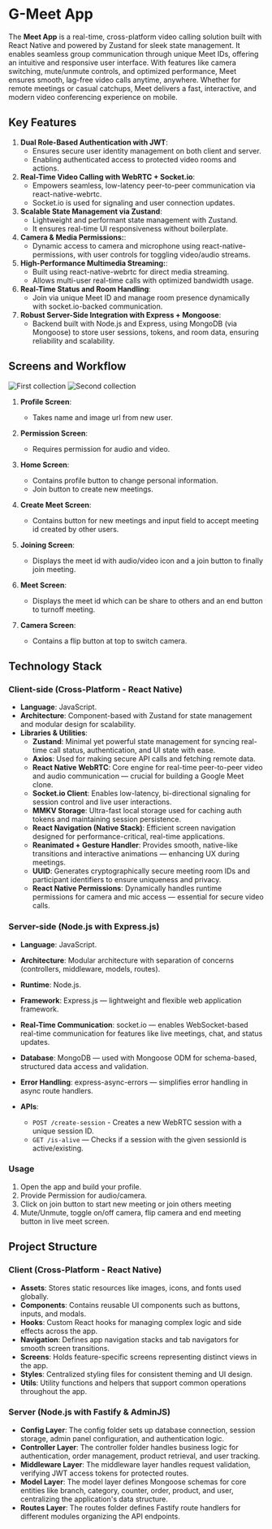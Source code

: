 # G-Meet App

The **Meet App** is a real-time, cross-platform video calling solution built with React Native and powered by Zustand for sleek state management. It enables seamless group communication through unique Meet IDs, offering an intuitive and responsive user interface. With features like camera switching, mute/unmute controls, and optimized performance, Meet ensures smooth, lag-free video calls anytime, anywhere. Whether for remote meetings or casual catchups, Meet delivers a fast, interactive, and modern video conferencing experience on mobile.

## Key Features

1. **Dual Role-Based Authentication with JWT**: 
   - Ensures secure user identity management on both client and server.
   - Enabling authenticated access to protected video rooms and actions.
2. **Real-Time Video Calling with WebRTC + Socket.io**:
   - Empowers seamless, low-latency peer-to-peer communication via react-native-webrtc. 
   - Socket.io is used for signaling and user connection updates.
3. **Scalable State Management via Zustand**:
   - Lightweight and performant state management with Zustand.
   - It ensures real-time UI responsiveness without boilerplate.
4. **Camera & Media Permissions:**:
   - Dynamic access to camera and microphone using react-native-permissions, with user controls for toggling video/audio streams.
5. **High-Performance Multimedia Streaming:**:
   - Built using react-native-webrtc for direct media streaming.
   - Allows multi-user real-time calls with optimized bandwidth usage.
6. **Real-Time Status and Room Handling**:
   - Join via unique Meet ID and manage room presence dynamically with socket.io-backed communication.
7. **Robust Server-Side Integration with Express + Mongoose**:
   - Backend built with Node.js and Express, using MongoDB (via Mongoose) to store user sessions, tokens, and room data, ensuring reliability and scalability.


   
## Screens and Workflow

![First collection](https://drive.google.com/uc?export=view&id=191oDU8vU1Xfw_Wk10q87eccSHqYC4iVZ)
![Second collection](https://drive.google.com/uc?export=view&id=1g0mZYEGrHbfHg-3BGQL5w6zxEG4RAPx1)


1. **Profile Screen**: 
   - Takes name and image url from new user.
   
2. **Permission Screen**:
   - Requires permission for audio and video.

3. **Home Screen**:
   - Contains profile button to change personal information.
   - Join button to create new meetings.

4. **Create Meet Screen**:
   - Contains button for new meetings and input field to accept meeting id created by other users. 
   
5. **Joining Screen**:
   - Displays the meet id with audio/video icon and a join button to finally join meeting.

6. **Meet Screen**:
   - Displays the meet id which can be share to others and an end button to turnoff meeting.

7. **Camera Screen**:
   - Contains a flip button at top to switch camera.



## Technology Stack

### Client-side (Cross-Platform - React Native)

- **Language**: JavaScript.
- **Architecture**: Component-based with Zustand for state management and modular design for scalability.
- **Libraries & Utilities**:
  - **Zustand**: Minimal yet powerful state management for syncing real-time call status, authentication, and UI state with ease.
  - **Axios**: Used for making secure API calls and fetching remote data.
  - **React Native WebRTC**: Core engine for real-time peer-to-peer video and audio communication — crucial for building a Google Meet clone.
  - **Socket.io Client**: Enables low-latency, bi-directional signaling for session control and live user interactions.
  - **MMKV Storage**: Ultra-fast local storage used for caching auth tokens and maintaining session persistence.
  - **React Navigation (Native Stack)**: Efficient screen navigation designed for performance-critical, real-time applications.
  - **Reanimated + Gesture Handler**: Provides smooth, native-like transitions and interactive animations — enhancing UX during meetings.
  - **UUID**: Generates cryptographically secure meeting room IDs and participant identifiers to ensure uniqueness and privacy.
  - **React Native Permissions**: Dynamically handles runtime permissions for camera and mic access — essential for secure video calls.

### Server-side (Node.js with Express.js)

- **Language**: JavaScript.
- **Architecture**: Modular architecture with separation of concerns (controllers, middleware, models, routes).
- **Runtime**: Node.js.
- **Framework**: Express.js — lightweight and flexible web application framework.
- **Real-Time Communication**: socket.io — enables WebSocket-based real-time communication for features like live meetings, chat, and status updates.
- **Database**: MongoDB — used with Mongoose ODM for schema-based, structured data access and validation.
- **Error Handling**: express-async-errors — simplifies error handling in async route handlers.

- **APIs**:
  - `POST /create-session` - Creates a new WebRTC session with a unique session ID.
  - `GET /is-alive` — Checks if a session with the given sessionId is active/existing.

### Usage

1. Open the app and build your profile.
2. Provide Permission for audio/camera.
3. Click on join button to start new meeting or join others meeting
4. Mute/Unmute, toggle on/off camera, flip camera and end meeting button in live meet screen.

## Project Structure

### Client (Cross-Platform - React Native)
 
- **Assets**: Stores static resources like images, icons, and fonts used globally.
- **Components**: Contains reusable UI components such as buttons, inputs, and modals.
- **Hooks**: Custom React hooks for managing complex logic and side effects across the app.
- **Navigation**: Defines app navigation stacks and tab navigators for smooth screen transitions.
- **Screens**: Holds feature-specific screens representing distinct views in the app.
- **Styles**: Centralized styling files for consistent theming and UI design.
- **Utils**: Utility functions and helpers that support common operations throughout the app.



### Server (Node.js with Fastify & AdminJS)

- **Config Layer**: The config folder sets up database connection, session storage, admin panel configuration, and authentication logic.
- **Controller Layer**: The controller folder handles business logic for authentication, order management, product retrieval, and user tracking.
- **Middleware Layer**: The middleware layer handles request validation, verifying JWT access tokens for protected routes.
- **Model Layer**: The model layer defines Mongoose schemas for core entities like branch, category, counter, order, product, and user, centralizing the application's data structure.
- **Routes Layer**: The routes folder defines Fastify route handlers for different modules organizing the API endpoints.
